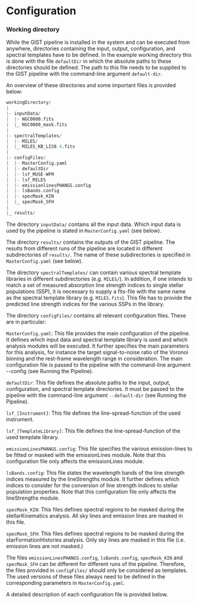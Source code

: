 # Configuration

### Working directory
While the GIST pipeline is installed in the system and can be executed from anywhere, directories containing the input, output, configuration, and spectral templates have to be defined. In the example working directory this is done with the file `defaultDir` in which the absolute paths to these directories should be defined. The path to this file needs to be supplied to the GIST pipeline with the command-line argument `default-dir`.

An overview of these directories and some important files is provided below:

```py
workingDirectory/
|
|- inputData/
|  |- NGC0000.fits
|  |_ NGC0000_mask.fits
|
|- spectralTemplates/
|  |- MILES/
|  |_ MILES_KB_LIS8.4.fits
|
|- configFiles/
|  |- MasterConfig.yaml
|  |- defaultDir
|  |- lsf_MUSE-WFM
|  |- lsf_MILES
|  |- emissionlinesPHANGS.config
|  |- lsBands.config
|  |- specMask_KIN
|  |_ specMask_SFH
|
|_ results/

```

The directory `inputData/` contains all the input data. Which input data is used by the pipeline is stated in `MasterConfig.yaml` (see below).

The directory `results/` contains the outputs of the GIST pipeline. The results from different runs of the pipeline are located in different subdirectories of `results/`. The name of these subdirectories is specified in `MasterConfig.yaml` (see below).

The directory `spectralTemplates/` can contain various spectral template libraries in different subdirectories (e.g. `MILES/`). In addition, if one intends to match a set of measured absorption line strength indices to single stellar populations (SSP), it is necessary to supply a fits-file with the same name as the spectral template library (e.g. `MILES.fits`). This file has to provide the predicted line strength indices for the various SSPs in the library.

The directory `configFiles/` contains all relevant configuration files. These are in particular:

`MasterConfig.yaml`: This file provides the main configuration of the pipeline. It defines which input data and spectral template library is used and which analysis modules will be executed. It further specifies the main parameters for this analysis, for instance the target signal-to-noise ratio of the Voronoi binning and the rest-frame wavelength range in consideration. The main configuration file is passed to the pipeline with the command-line argument --config (see Running the Pipeline).

`defaultDir`: This file defines the absolute paths to the input, output, configuration, and spectral template directories. It must be passed to the pipeline with the command-line argument `--default-dir` (see Running the Pipeline).

`lsf_[Instrument]`: This file defines the line-spread-function of the used instrument.

`lsf_[TemplateLibrary]`: This file defines the line-spread-function of the used template library.

`emissionLinesPHANGS.config`: This file specifies the various emission-lines to be fitted or masked with the emissionLines module. Note that this configuration file only affects the emissionLines module.

`lsBands.config`: This file states the wavelength bands of the line strength indices measured by the lineStrengths module. It further defines which indices to consider for the conversion of line strength indices to stellar population properties. Note that this configuration file only affects the lineStrengths module.

`specMask_KIN`: This files defines spectral regions to be masked during the stellarKinematics analysis. All sky lines and emission lines are masked in this file.

`specMask_SFH`: This files defines spectral regions to be masked during the starFormationHistories analysis. Only sky lines are masked in this file (i.e. emission lines are not masked.)

The files `emissionLinesPHANGS.config`, `lsBands.config`, `specMask_KIN` and `specMask_SFH` can be different for different runs of the pipeline. Therefore, the files provided in `configFiles/` should only be considered as templates. The used versions of these files always need to be defined in the corresponding parameters in `MasterConfig.yaml`.

A detailed description of each configuration file is provided below.

